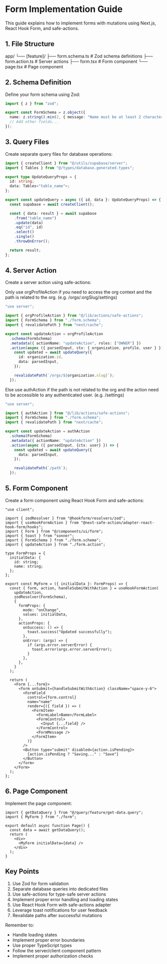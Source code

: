 # Form Implementation Guide

This guide explains how to implement forms with mutations using Next.js, React Hook Form, and safe-actions.

## 1. File Structure

app/
└── [feature]/
├── form.schema.ts # Zod schema definitions
├── form.action.ts # Server actions
├── form.tsx # Form component
└── page.tsx # Page component

## 2. Schema Definition

Define your form schema using Zod:

```typescript:form.schema.ts
import { z } from "zod";

export const FormSchema = z.object({
  name: z.string().min(2, { message: "Name must be at least 2 characters long" }),
  // Add other fields...
});
```

## 3. Query Files

Create separate query files for database operations:

```typescript:query/feature/update.query.ts
import { createClient } from "@/utils/supabase/server";
import { Tables } from "@/types/database.generated.types";

export type UpdateQueryProps = {
  id: string;
  data: Tables<"table_name">;
};

export const updateQuery = async ({ id, data }: UpdateQueryProps) => {
  const supabase = await createClient();

  const { data: result } = await supabase
    .from("table_name")
    .update(data)
    .eq("id", id)
    .select()
    .single()
    .throwOnError();

  return result;
};
```

## 4. Server Action

Create a server action using safe-actions:

Only use orgProfileAction if you need to access the org context and the path is related to the org. (e.g. /orgs/:orgSlug/settings)

```typescript:form.action.ts
"use server";

import { orgProfileAction } from "@/lib/actions/safe-actions";
import { FormSchema } from "./form.schema";
import { revalidatePath } from "next/cache";

export const updateAction = orgProfileAction
  .schema(FormSchema)
  .metadata({ actionName: "updateAction", roles: ["OWNER"] })
  .action(async ({ parsedInput, ctx: { organization, profile, user } }) => {
    const updated = await updateQuery({
      id: organization.id,
      data: parsedInput,
    });

    revalidatePath(`/orgs/${organization.slug}`);
  });
```

Else use authAction if the path is not related to the org and the action need to be accessible to any authenticated user. (e.g. /settings)

```typescript:form.action.ts
"use server";

import { authAction } from "@/lib/actions/safe-actions";
import { FormSchema } from "./form.schema";
import { revalidatePath } from "next/cache";

export const updateAction = authAction
  .schema(FormSchema)
  .metadata({ actionName: "updateAction" })
  .action(async ({ parsedInput, {ctx: user} }) => {
    const updated = await updateQuery({
      data: parsedInput,
    });

    revalidatePath(`/path`);
  });
```

## 5. Form Component

Create a form component using React Hook Form and safe-actions:

```typescript:form.tsx
"use client";

import { zodResolver } from "@hookform/resolvers/zod";
import { useHookFormAction } from "@next-safe-action/adapter-react-hook-form/hooks";
import { Form } from "@/components/ui/form";
import { toast } from "sonner";
import { FormSchema } from "./form.schema";
import { updateAction } from "./form.action";

type FormProps = {
  initialData: {
    id: string;
    name: string;
  };
};

export const MyForm = ({ initialData }: FormProps) => {
  const { form, action, handleSubmitWithAction } = useHookFormAction(
    updateAction,
    zodResolver(FormSchema),
    {
      formProps: {
        mode: "onChange",
        values: initialData,
      },
      actionProps: {
        onSuccess: () => {
          toast.success("Updated successfully");
        },
        onError: (args) => {
          if (args.error.serverError) {
            toast.error(args.error.serverError);
          }
        },
      },
    }
  );

  return (
    <Form {...form}>
      <form onSubmit={handleSubmitWithAction} className="space-y-6">
        <FormField
          control={form.control}
          name="name"
          render={({ field }) => (
            <FormItem>
              <FormLabel>Name</FormLabel>
              <FormControl>
                <Input {...field} />
              </FormControl>
              <FormMessage />
            </FormItem>
          )}
        />
        <Button type="submit" disabled={action.isPending}>
          {action.isPending ? "Saving..." : "Save"}
        </Button>
      </form>
    </Form>
  );
};
```

## 6. Page Component

Implement the page component:

```typescript:page.tsx
import { getDataQuery } from "@/query/feature/get-data.query";
import { MyForm } from "./form";

export default async function Page() {
  const data = await getDataQuery();
  return (
    <div>
      <MyForm initialData={data} />
    </div>
  );
}
```

## Key Points

1. Use Zod for form validation
2. Separate database queries into dedicated files
3. Use safe-actions for type-safe server actions
4. Implement proper error handling and loading states
5. Use React Hook Form with safe-actions adapter
6. Leverage toast notifications for user feedback
7. Revalidate paths after successful mutations

Remember to:

- Handle loading states
- Implement proper error boundaries
- Use proper TypeScript types
- Follow the server/client component pattern
- Implement proper authorization checks
